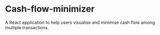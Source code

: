 # Cash-flow-minimizer
A React application to help users visualise and minimise cash flow among multiple transactions.
